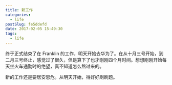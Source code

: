```yaml
---
title: 新工作
categories:
  - life
postSlug: fe5ddefd
date: 2017-02-05 15:49:30
tags:
  - life
---
```


终于正式结束了在 Franklin 的工作，明天开始去华为了。在从十月三号开始，到二月三号终止，感觉过了很久，但是算下了也才刚刚四个月时间。想想刚刚开始每天坐火车通勤时的绝望，真不知道怎么熬过来的。

新的工作还是要居安思危。从明天开始，得好好刷刷题。

